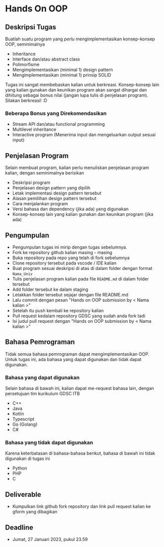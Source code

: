 # Hands On OOP

## Deskripsi Tugas
Buatlah suatu program yang *perlu* mengimplementasikan konsep-konsep OOP, seminimalnya
- Inheritance
- Interface dan/atau abstract class
- Polimorfisme
- Mengimplementasikan (minimal 1) design pattern
- Mengimplementasikan (minimal 1) prinsip SOLID

Tugas ini sangat membebaskan kalian untuk berkreasi. Konsep-konsep lain yang kalian gunakan dan keunikan program akan sangat dihargai dan dihitung sebagai bonus nilai (jangan lupa tulis di penjelasan program). Silakan berkreasi! :D

### Beberapa Bonus yang Direkomendasikan
- Stream API dan/atau functional programming
- Multilevel inheritance
- Interactive program (Menerima input dan mengeluarkan output sesuai input)

## Penjelasan Program
Selain membuat program, kalian perlu menuliskan penjelasan program kalian, dengan seminimalnya berisikan
- Deskripsi program
- Penjelasan design pattern yang dipilih
- Letak implementasi design pattern tersebut
- Alasan pemilihan design pattern tersebut
- Cara menjalankan program
- Versi bahasa dan dependency (jika ada) yang digunakan
- Konsep-konsep lain yang kalian gunakan dan keunikan program (jika ada)

## Pengumpulan
- Pengumpulan tugas ini mirip dengan tugas sebelumnya. 
- Fork ke repository github kalian masing - masing
- Buka repository pada repo yang telah di fork sebelumnya
- Clone repository tersebut pada vscode / IDE kalian
- Buat program sesuai deskripsi di atas di dalam folder dengan format `Nama_Univ`
- Tulis penjelasan program kalian pada file `README.md` di dalam folder tersebut
- Add folder tersebut ke dalam staging
- Letakkan folder tersebut sejajar dengan file README.md
- Lalu commit dengan pesan "Hands on OOP submission by < Nama kalian >"
- Setelah itu push kembali ke repository kalian
- Pull request kedalam repository GDSC yang sudah anda fork tadi
- Isi judul pull request dengan "Hands on OOP submission by < Nama kalian >"

## Bahasa Pemrograman
Tidak semua bahasa pemrograman dapat mengimplementasikan OOP. Untuk tugas ini, ada bahasa yang dapat digunakan dan tidak dapat digunakan.

### Bahasa yang dapat digunakan
Selain bahasa di bawah ini, kalian dapat me-request bahasa lain, dengan persetujuan tim kurikulum GDSC ITB

- C++
- Java
- Kotlin
- Typescript
- Go (Golang)
- C#

### Bahasa yang tidak dapat digunakan
Karena keterbatasan di bahasa-bahasa berikut, bahasa di bawah ini tidak digunakan di tugas ini
- Python
- PHP
- C

## Deliverable
- Kumpulkan link github fork repository dan link pull request kalian ke gform yang dibagikan

## Deadline
- Jumat, 27 Januari 2023, pukul 23.59

